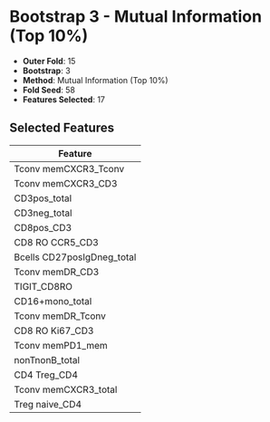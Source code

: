 # Bootstrap 3 - Mutual Information (Top 10%)

- **Outer Fold**: 15
- **Bootstrap**: 3
- **Method**: Mutual Information (Top 10%)
- **Fold Seed**: 58
- **Features Selected**: 17

## Selected Features

| Feature |
|---------|
| Tconv memCXCR3_Tconv |
| Tconv memCXCR3_CD3 |
| CD3pos_total |
| CD3neg_total |
| CD8pos_CD3 |
| CD8 RO CCR5_CD3 |
| Bcells CD27posIgDneg_total |
| Tconv memDR_CD3 |
| TIGIT_CD8RO |
| CD16+mono_total |
| Tconv memDR_Tconv |
| CD8  RO Ki67_CD3 |
| Tconv memPD1_mem |
| nonTnonB_total |
| CD4 Treg_CD4 |
| Tconv memCXCR3_total |
| Treg naive_CD4 |
